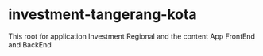 # investment-tangerang-kota
This root for application Investment Regional and the content App FrontEnd and BackEnd
